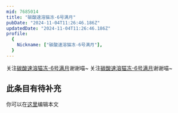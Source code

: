 ```yaml
---
mid: 7685014
title: "碳酸速溶猫冻-6号满月"
pubDate: "2024-11-04T11:26:46.186Z"
updatedDate: "2024-11-04T11:26:46.186Z"
profile:
  {
    Nickname: ["碳酸速溶猫冻-6号满月"],
  }
---
```


关注[碳酸速溶猫冻-6号满月](https://space.bilibili.com/7685014)谢谢喵~ 关注[碳酸速溶猫冻-6号满月](https://space.bilibili.com/7685014)谢谢喵~

## 此条目有待补充
你可以在[这里](https://github.com/Yuhanawa/VTuber.ICU/edit/master/src/content/v/碳酸速溶猫冻-6号满月/index.md)编辑本文
